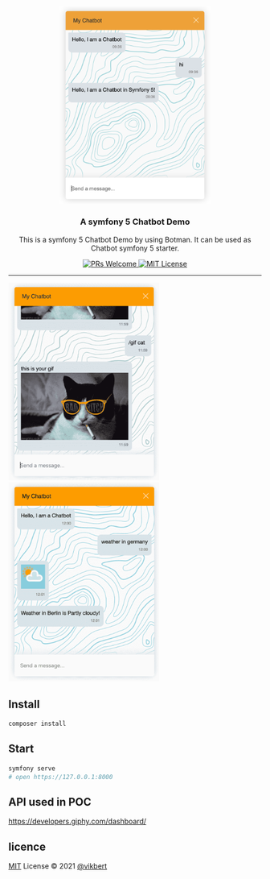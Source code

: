 <div align="center">
  <img src="docs/chatbot.png" width="300px" alt="aino" />
  <h3>A symfony 5 Chatbot Demo</h3>
  <p>This is a symfony 5 Chatbot Demo by using Botman. It can be used as Chatbot symfony 5 starter.</p>

  <p>
    <a href="#">
      <img src="https://img.shields.io/badge/PRs-Welcome-brightgreen.svg?style=flat-square" alt="PRs Welcome">
    </a>
    <a href="#">
      <img src="https://img.shields.io/badge/License-MIT-brightgreen.svg?style=flat-square" alt="MIT License">
    </a>
  </p>
</div>

---

<img src="docs/demo1.png" width="300px" alt="aino" /><br/>
<img src="docs/demo2.png" width="300px" alt="aino" /><br/>

## Install
```bash
composer install 
```

## Start
```bash
symfony serve 
# open https://127.0.0.1:8000
```


## API used in POC

<https://developers.giphy.com/dashboard/>


## licence

[MIT](./LICENSE) License © 2021 [@vikbert](https://vikbert.github.io/)
